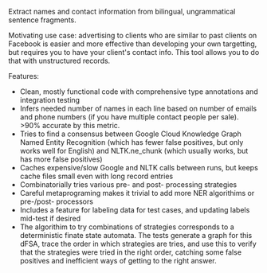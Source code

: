 Extract names and contact information from bilingual, ungrammatical sentence fragments.

Motivating use case: advertising to clients who are similar to past clients on Facebook is easier and more effective than developing your own targetting, but requires you to have your client's contact info. This tool allows you to do that with unstructured records.

Features:
- Clean, mostly functional code with comprehensive type annotations and integration testing
- Infers needed number of names in each line based on number of emails and phone numbers (if you have multiple contact people per sale). >90% accurate by this metric.
- Tries to find a consensus between Google Cloud Knowledge Graph Named Entity Recognition (which has fewer false positives, but only works well for English) and NLTK.ne_chunk (which usually works, but has more false positives)
- Caches expensive/slow Google and NLTK calls between runs, but keeps cache files small even with long record entries
- Combinatorially tries various pre- and post- processing strategies
- Careful metaprograming makes it trivial to add more NER algorithims or pre-/post- processors 
- Includes a feature for labeling data for test cases, and updating labels mid-test if desired
- The algorithim to try combinations of strategies corresponds to a deterministic finate state automata. The tests generate a graph for this dFSA, trace the order in which strategies are tries, and use this to verify that the strategies were tried in the right order, catching some false positives and inefficient ways of getting to the right answer.

